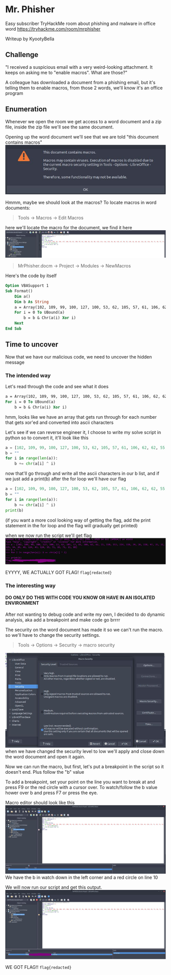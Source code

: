 # Mr. Phisher
Easy subscriber TryHackMe room about phishing and malware in office word
https://tryhackme.com/room/mrphisher

Writeup by KyootyBella

## Challenge

"I received a suspicious email with a very weird-looking attachment. It keeps on asking me to "enable macros". What are those?"

A colleague has downloaded a document from a phishing email, but it's telling them to enable macros, from those 2 words, we'll know it's an office program
  

## Enumeration

Whenever we open the room we get access to a word document and a zip file, inside the zip file we'll see the same document.

Opening up the word document we'll see that we are told "this document contains macros"
![Macro_Warning.jpg](https://github.com/KyootyBella/THM-Writeups/blob/main/Mr.%20Phisher/Macro_Warning.jpg)

Hmmm, maybe we should look at the macros?
To locate macros in word documents:
>Tools -> Macros -> Edit Macros

here we'll locate the macro for the document, we find it here
![Macro_Location](https://github.com/KyootyBella/THM-Writeups/blob/main/Mr.%20Phisher/Macro_Location.jpg)
>MrPhisher.docm -> Project -> Modules -> NewMacros

Here's the code by itself
```vb
Option VBASupport 1
Sub Format()
	Dim a()
	Dim b As String
	a = Array(102, 109, 99, 100, 127, 100, 53, 62, 105, 57, 61, 106, 62, 62, 55, 110, 113, 114, 118, 39, 36, 118, 47, 35, 32, 125, 34, 46, 46, 124, 43, 124, 25, 71, 26, 71, 21, 88)
	For i = 0 To UBound(a)
		b = b & Chr(a(i) Xor i)
	Next
End Sub
```

## Time to uncover
Now that we have our malicious code, we need to uncover the hidden message

### The intended way
Let's read through the code and see what it does

```vb
a = Array(102, 109, 99, 100, 127, 100, 53, 62, 105, 57, 61, 106, 62, 62, 55, 110, 113, 114, 118, 39, 36, 118, 47, 35, 32, 125, 34, 46, 46, 124, 43, 124, 25, 71, 26, 71, 21, 88)
For i = 0 To UBound(a)
	b = b & Chr(a(i) Xor i)
```
hmm, looks like we have an array that gets run through for each number that gets xor'ed and converted into ascii characters

Let's see if we can reverse engineer it, I choose to write my solve script in python
so to convert it, it'll look like this
```python
a = [102, 109, 99, 100, 127, 100, 53, 62, 105, 57, 61, 106, 62, 62, 55, 110, 113, 114, 118, 39, 36, 118, 47, 35, 32, 125, 34, 46, 46, 124, 43, 124, 25, 71, 26, 71, 21, 88] 
b = "" 
for i in range(len(a)): 
	b += chr(a[i] ^ i)
```

now that'll go through and write all the ascii characters in our b list, and if we just add a print(b) after the for loop we'll have our flag

```python
a = [102, 109, 99, 100, 127, 100, 53, 62, 105, 57, 61, 106, 62, 62, 55, 110, 113, 114, 118, 39, 36, 118, 47, 35, 32, 125, 34, 46, 46, 124, 43, 124, 25, 71, 26, 71, 21, 88] 
b = "" 
for i in range(len(a)): 
	b += chr(a[i] ^ i)
print(b)
```
(if you want a more cool looking way of getting the flag, add the print statement in the for loop and the flag will gradually get printed)

when we now run the script we'll get flag
![Flag_Script](https://github.com/KyootyBella/THM-Writeups/blob/main/Mr.%20Phisher/Flag_Script.JPG)

EYYYY, WE ACTUALLY GOT FLAG!
`flag{redacted}`


### The interesting way
#### DO ONLY DO THIS WITH CODE YOU KNOW OR HAVE IN AN ISOLATED ENVIRONMENT
After not wanting to debug code and write my own, I decided to do dynamic analysis, aka add a breakpoint and make code go brrrr

The security on the word document has made it so we can't run the macro. so we'll have to change the security settings.
>Tools -> Options -> Security -> macro security

![Security.jpg](https://github.com/KyootyBella/THM-Writeups/blob/main/Mr.%20Phisher/Security.jpg)
when we have changed the security level to low we'll apply and close down the word document and open it again.

Now we can run the macro, but first, let's put a breakpoint in the script so it doesn't end.
Plus follow the "b" value

To add a breakpoint, set your point on the line you want to break at and press F9 or the red circle with a cursor over.
To watch/follow the b value hower over b and press F7 or press the eye.

Macro editor should look like this
![Finished_Script.jpg](https://github.com/KyootyBella/THM-Writeups/blob/main/Mr.%20Phisher/Finished_Script.jpg)
We have the b in watch down in the left corner and a red circle on line 10

We will now run our script and get this output.
![Flag.jpg](https://github.com/KyootyBella/THM-Writeups/blob/main/Mr.%20Phisher/Flag.jpg)

WE GOT FLAG!!
`flag{redacted}`
